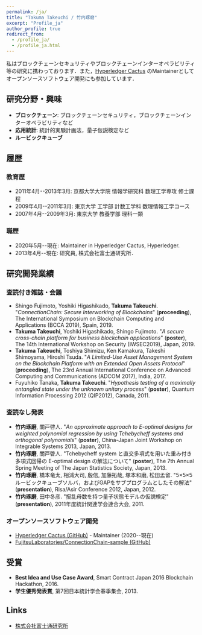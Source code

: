 ```yaml
---
permalink: /ja/
title: "Takuma Takeuchi / 竹内琢磨"
excerpt: "Profile_ja"
author_profile: true
redirect_from:
  - /profile_ja/
  - /profile_ja.html
---
```


私はブロックチェーンセキュリティやブロックチェーンインターオペラビリティ等の研究に携わっております．また，[Hyperledger Cactus](https://www.hyperledger.org/use/cactus) のMaintainerとしてオープンソースソフトウェア開発にも参加しています．

## 研究分野・興味

- **ブロックチェーン**: ブロックチェーンセキュリティ，ブロックチェーンインターオペラビリティなど
- **応用統計**: 統計的実験計画法，量子仮説検定など
- **ルービックキューブ**

## 履歴

### 教育歴

- 2011年4月--2013年3月: 京都大学大学院 情報学研究科 数理工学専攻 修士課程
- 2009年4月--2011年3月: 東京大学 工学部 計数工学科 数理情報工学コース
- 2007年4月--2009年3月: 東京大学 教養学部 理科一類

### 職歴

- 2020年5月--現在: Maintainer in Hyperledger Cactus, Hyperledger.
- 2013年4月--現在: 研究員, 株式会社富士通研究所．

## 研究開発業績

### 査読付き雑誌・会議

- Shingo Fujimoto, Yoshiki Higashikado, **Takuma Takeuchi**. "*ConnectionChain: Secure Interworking of Blockchains*" (**proceeding**), The International Symposium on Blockchain Computing and Applications (BCCA 2019), Spain, 2019.
- **Takuma Takeuchi**, Yoshiki Higashikado, Shingo Fujimoto. "*A secure cross-chain platform for business blockchain applications*" (**poster**), The 14th International Workshop on Security (IWSEC2019), Japan, 2019.
- **Takuma Takeuchi**, Toshiya Shimizu, Ken Kamakura, Takeshi Shimoyama, Hiroshi Tsuda. "*A Limited-Use Asset Management System on the Blockchain Platform with an Extended Open Assets Protocol*" (**proceeding**), The 23rd Annual International Conference on Advanced Computing and Communications (ADCOM 2017), India, 2017.
- Fuyuhiko Tanaka, **Takuma Takeuchi**. "*Hypothesis testing of a maximally entangled state under the unknown unitary process*" (**poster**), Quantum Information Processing 2012 (QIP2012), Canada, 2011.

### 査読なし発表

- **竹内琢磨**, 關戸啓人. "*An approximate approach to E-optimal designs for weighted polynomial regression by using Tchebycheff systems and orthogonal polynomials*" (**poster**), China-Japan Joint Workshop on Integrable Systems 2013, Japan, 2013.
- **竹内琢磨**, 關戸啓人. "Tchebycheff system と直交多項式を用いた重み付き多項式回帰の E-optimal design の解法について" (**poster**), The 7th Annual Spring Meeting of The Japan Statistics Society, Japan, 2013.
- **竹内琢磨**, 橋本竜太, 相浦大司, 殷信, 加藤拓哉, 塚本和磨, 松田孟留. "5×5×5ルービックキューブソルバ，およびGAPをサブプログラムとしたその解法" (**presentation**), Risa/Asir Conference 2012, Japan, 2012.
- **竹内琢磨**, 田中冬彦. "撹乱母数を持つ量子状態モデルの仮説検定" (**presentation**), 2011年度統計関連学会連合大会, 2011.

### オープンソースソフトウェア開発

- [Hyperledger Cactus (GitHub)](https://github.com/hyperledger/cactus) - Maintainer (2020--現在)
- [FujitsuLaboratories/ConnectionChain-sample (GitHub)](https://github.com/FujitsuLaboratories/ConnectionChain-sample)

## 受賞

- **Best Idea and Use Case Award**, Smart Contract Japan 2016 Blockchain Hackathon, 2016.
- **学生優秀発表賞**, 第7回日本統計学会春季集会, 2013.

## Links
- [株式会社富士通研究所](https://www.fujitsu.com/jp/group/labs/)